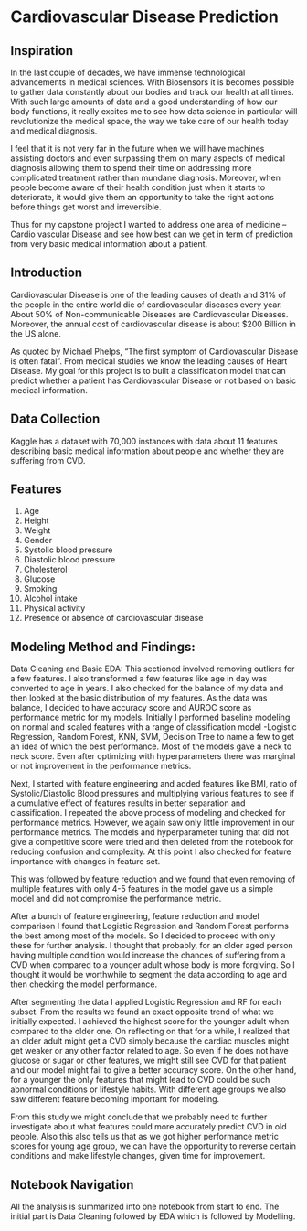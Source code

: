 # Cardiovascular Disease Prediction

## Inspiration

In the last couple of decades, we have immense technological advancements in medical sciences. With Biosensors it is becomes possible to gather data constantly about our bodies and track our health at all times. With such large amounts of data and a good understanding of how our body functions, it really excites me to see how data science in particular will revolutionize the medical space, the way we take care of our health today and medical diagnosis. 

I feel that it is not very far in the future when we will have machines assisting doctors and even surpassing them on many aspects of medical diagnosis allowing them to spend their time on addressing more complicated treatment rather than mundane diagnosis. Moreover, when people become aware of their health condition just when it starts to deteriorate, it would give them an opportunity to take the right actions before things get worst and irreversible. 

Thus for my capstone project I wanted to address one area of medicine – Cardio vascular Disease and see how best can we get in term of prediction from very basic medical information about a patient.  

## Introduction

Cardiovascular Disease is one of the leading causes of death and 31% of the people in the entire world die of cardiovascular diseases every year. About 50% of Non-communicable Diseases are Cardiovascular Diseases. Moreover, the annual cost of cardiovascular disease is about $200 Billion in the US alone. 

As quoted by Michael Phelps, “The first symptom of Cardiovascular Disease is often fatal”. 
From medical studies we know the leading causes of Heart Disease. My goal for this project is to built a classification model that can predict whether a patient has Cardiovascular Disease or not based on basic medical information. 

## Data Collection

Kaggle has a dataset with 70,000 instances with data about 11 features describing basic medical information about people and whether they are suffering from CVD. 

## Features

1.	Age 
2.	Height 
3.	Weight
4.	Gender 
5.	Systolic blood pressure 
6.	Diastolic blood pressure
7.	Cholesterol
8.	Glucose
9.	Smoking
10.	Alcohol intake
11.	Physical activity
12.	Presence or absence of cardiovascular disease 

## Modeling Method and Findings:

Data Cleaning and Basic EDA: 
This sectioned involved removing outliers for a few features. I also transformed a few features like age in day was converted to age in years. I also checked for the balance of my data and then looked at the basic distribution of my features. 
As the data was balance, I decided to have accuracy score and AUROC score as performance metric for my models. Initially I performed baseline modeling on normal and scaled features with a range of classification model -Logistic Regression, Random Forest, KNN, SVM, Decision Tree to name a few to get an idea of which the best performance. Most of the models gave a neck to neck score. Even after optimizing with hyperparameters there was marginal or not improvement in the performance metrics. 

Next, I started with feature engineering and added features like BMI, ratio of Systolic/Diastolic Blood pressures and multiplying various features to see if a cumulative effect of features results in better separation and classification. I repeated the above process of modeling and checked for performance metrics. However, we again saw only little improvement in our performance metrics. The models and hyperparameter tuning that did not give a competitive score were tried and then deleted from the notebook for reducing confusion and complexity. At this point I also checked for feature importance with changes in feature set. 

This was followed by feature reduction and we found that even removing of multiple features with only 4-5 features in the model gave us a simple model and did not compromise the performance metric. 

After a bunch of feature engineering, feature reduction and model comparison I found that Logistic Regression and Random Forest performs the best among most of the models. So I decided to proceed with only these for further analysis. 
I thought that probably, for an older aged person having multiple condition would increase the chances of suffering from a CVD when compared to a younger adult whose body is more forgiving. So I thought it would be worthwhile to segment the data according to age and then checking the model performance. 

After segmenting the data I applied Logistic Regression and RF for each subset. From the results we found an exact opposite trend of what we initially expected. I achieved the highest score for the younger adult when compared to the older one. On reflecting on that for a while, I realized that an older adult might get a CVD simply because the cardiac muscles might get weaker or any other factor related to age. So even if he does not have glucose or sugar or other features, we might still see CVD for that patient and our model might fail to give a better accuracy score. On the other hand, for a younger the only features that might lead to CVD could be such abnormal conditions or lifestyle habits. With different age groups we also saw different feature becoming important for modeling. 

From this study we might conclude that we probably need to further investigate about what features could more accurately predict CVD in old people. Also this also tells us that as we got higher performance metric scores for young age group, we can have the opportunity to reverse certain conditions and make lifestyle changes, given time for improvement. 

## Notebook Navigation

All the analysis is summarized into one notebook from start to end. The initial part is Data Cleaning followed by EDA which is followed by Modelling.